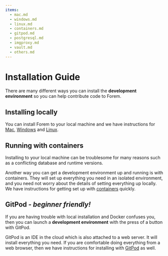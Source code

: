```yaml
---
items:
  - mac.md
  - windows.md
  - linux.md
  - containers.md
  - gitpod.md
  - postgresql.md
  - imgproxy.md
  - vault.md
  - others.md
---
```


# Installation Guide

There are many different ways you can install the **development environment** so
you can help contribute code to Forem.

## Installing locally

You can install Forem to your local machine and we have instructions for
[Mac](/docs/installation/mac), [Windows](/docs/installation/windows) and
[Linux](/docs/installation/linux).

## Running with containers

Installing to your local machine can be troublesome for many reasons such as a
conflicting database and runtime versions.

Another way you can get a development environment up and running is with
containers. They will set up everything you need in an isolated environment, and
you need not worry about the details of setting everything up locally. We have
instructions for getting set up with [containers](/docs/installation/containers)
quickly.

## GitPod _- beginner friendly!_

If you are having trouble with local installation and Docker confuses you, then
you can launch a **development environment** with the press of a button with
GitPod.

GitPod is an IDE in the cloud which is also attached to a web server. It will
install everything you need. If you are comfortable doing everything from a web
browser, then we have instructions for installing with
[GitPod](/docs/installation/gitpod) as well.
